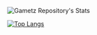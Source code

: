 ![Gametz Repository's Stats](https://github-readme-stats.vercel.app/api?username=Gametz&show_icons=true&theme=radical)

[![Top Langs](https://github-readme-stats.vercel.app/api/top-langs/?username=Gametz)](https://github.com/anuraghazra/github-readme-stats)
